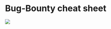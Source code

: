 # Bug-Bounty cheat sheet


![](https://github.com/kruz26/Bug-Bounty/blob/main/FToGyUJagAAvNDp.jpeg)
